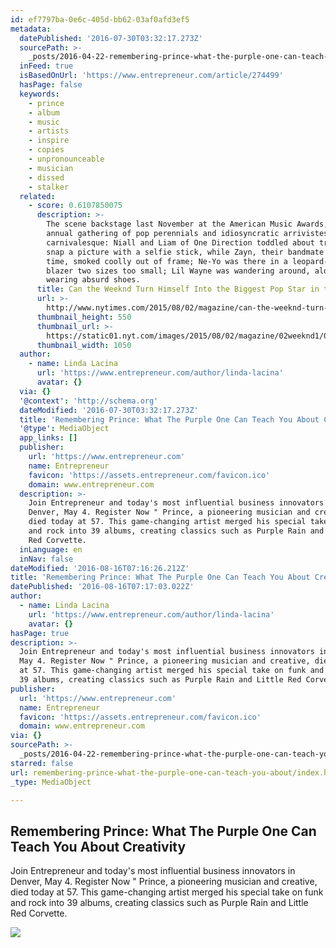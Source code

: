 ```yaml
---
id: ef7797ba-0e6c-405d-bb62-03af0afd3ef5
metadata:
  datePublished: '2016-07-30T03:32:17.273Z'
  sourcePath: >-
    _posts/2016-04-22-remembering-prince-what-the-purple-one-can-teach-you-about.md
  inFeed: true
  isBasedOnUrl: 'https://www.entrepreneur.com/article/274499'
  hasPage: false
  keywords:
    - prince
    - album
    - music
    - artists
    - inspire
    - copies
    - unpronounceable
    - musician
    - dissed
    - stalker
  related:
    - score: 0.6107850075
      description: >-
        The scene backstage last November at the American Music Awards, that
        annual gathering of pop perennials and idiosyncratic arrivistes, was
        carnivalesque: Niall and Liam of One Direction toddled about trying to
        snap a picture with a selfie stick, while Zayn, their bandmate at the
        time, smoked coolly out of frame; Ne-Yo was there in a leopard-­print
        blazer two sizes too small; Lil Wayne was wandering around, alone,
        wearing absurd shoes.
      title: Can the Weeknd Turn Himself Into the Biggest Pop Star in the World?
      url: >-
        http://www.nytimes.com/2015/08/02/magazine/can-the-weeknd-turn-himself-into-the-biggest-pop-star-in-the-world.html
      thumbnail_height: 550
      thumbnail_url: >-
        https://static01.nyt.com/images/2015/08/02/magazine/02weeknd1/02weeknd1-facebookJumbo-v2.jpg
      thumbnail_width: 1050
  author:
    - name: Linda Lacina
      url: 'https://www.entrepreneur.com/author/linda-lacina'
      avatar: {}
  via: {}
  '@context': 'http://schema.org'
  dateModified: '2016-07-30T03:32:17.273Z'
  title: 'Remembering Prince: What The Purple One Can Teach You About Creativity'
  '@type': MediaObject
  app_links: []
  publisher:
    url: 'https://www.entrepreneur.com'
    name: Entrepreneur
    favicon: 'https://assets.entrepreneur.com/favicon.ico'
    domain: www.entrepreneur.com
  description: >-
    Join Entrepreneur and today's most influential business innovators in
    Denver, May 4. Register Now " Prince, a pioneering musician and creative,
    died today at 57. This game-changing artist merged his special take on funk
    and rock into 39 albums, creating classics such as Purple Rain and Little
    Red Corvette.
  inLanguage: en
  inNav: false
dateModified: '2016-08-16T07:16:26.212Z'
title: 'Remembering Prince: What The Purple One Can Teach You About Creativity'
datePublished: '2016-08-16T07:17:03.022Z'
author:
  - name: Linda Lacina
    url: 'https://www.entrepreneur.com/author/linda-lacina'
    avatar: {}
hasPage: true
description: >-
  Join Entrepreneur and today's most influential business innovators in Denver,
  May 4. Register Now " Prince, a pioneering musician and creative, died today
  at 57. This game-changing artist merged his special take on funk and rock into
  39 albums, creating classics such as Purple Rain and Little Red Corvette.
publisher:
  url: 'https://www.entrepreneur.com'
  name: Entrepreneur
  favicon: 'https://assets.entrepreneur.com/favicon.ico'
  domain: www.entrepreneur.com
via: {}
sourcePath: >-
  _posts/2016-04-22-remembering-prince-what-the-purple-one-can-teach-you-about.md
starred: false
url: remembering-prince-what-the-purple-one-can-teach-you-about/index.html
_type: MediaObject

---
```

<article style=""><h1>Remembering Prince: What The Purple One Can Teach You About Creativity</h1><p>Join Entrepreneur and today's most influential business innovators in Denver, May 4. Register Now " Prince, a pioneering musician and creative, died today at 57. This game-changing artist merged his special take on funk and rock into 39 albums, creating classics such as Purple Rain and Little Red Corvette.</p><img src="https://assets.entrepreneur.com/content/3x2/1300/20160421201929-prince-artist-singer.jpeg" /></article>